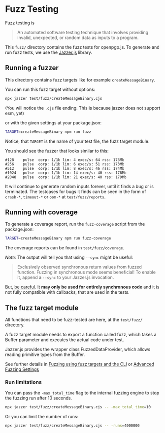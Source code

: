 # Fuzz Testing

Fuzz testing is

> An automated software testing technique that involves providing invalid, unexpected, or random data as inputs to a program. 

This `fuzz/` directory contains the fuzz tests for openpgp.js.
To generate and run fuzz tests, we use the [Jazzer.js](https://github.com/CodeIntelligenceTesting/jazzer.js/) library.

## Running a fuzzer

This directory contains fuzz targets like for example `createMessageBinary`.

You can run this fuzz target without options:
```sh
npx jazzer test/fuzz/createMessageBinary.cjs
```
(You will notice the `.cjs` file ending. This is because jazzer does not support esm, yet)

or with the given settings at your package.json:

```sh
TARGET=createMessageBinary npm run fuzz
```
Notice, that `TARGET` is the name of your test file, the fuzz target module.

You should see the fuzzer that looks similar to this:

```
#128	pulse  corp: 1/1b lim: 4 exec/s: 64 rss: 173Mb
#256	pulse  corp: 1/1b lim: 6 exec/s: 51 rss: 173Mb
#512	pulse  corp: 1/1b lim: 8 exec/s: 46 rss: 174Mb
#1024	pulse  corp: 1/1b lim: 14 exec/s: 40 rss: 178Mb
#2048	pulse  corp: 1/1b lim: 21 exec/s: 40 rss: 179Mb
```

It will continue to generate random inputs forever, until it finds a bug or is terminated.
The testcases for bugs it finds can be seen in the form of `crash-*`, `timeout-*` or `oom-*` at `test/fuzz/reports`.

## Running with coverage
To generate a coverage report, run the `fuzz-coverage` script from the package.json:
```sh
TARGET=createMessageBinary npm run fuzz-coverage
```

The coverage reports can be found in `test/fuzz/coverage`.

_Note:_ The output will tell you that using `--sync` might be useful:
> Exclusively observed synchronous return values from fuzzed function. Fuzzing in synchronous mode seems beneficial!
To enable it, append a `--sync` to your Jazzer.js invocation.

But, [be careful](https://github.com/CodeIntelligenceTesting/jazzer.js/blob/main/docs/fuzz-targets.md#synchronous-execution).
It **may only be used for entirely synchronous code** and it is not fully compatible with callbacks, that are used in the tests.


## The fuzz target module
All functions that need to be fuzz-tested are here, at the `test/fuzz/` directory.

A fuzz target module needs to export a function called fuzz,
which takes a Buffer parameter and executes the actual code under test.

Jazzer.js provides the wrapper class FuzzedDataProvider, which allows reading primitive types from the Buffer.

See further details in [Fuzzing using fuzz targets and the CLI](https://github.com/CodeIntelligenceTesting/jazzer.js/blob/main/docs/fuzz-targets.md) or [Advanced Fuzzing Settings](https://github.com/CodeIntelligenceTesting/jazzer.js/blob/main/docs/fuzz-settings.md#advanced-fuzzing-settings)


### Run limitations

You can pass the `-max_total_time` flag to the internal fuzzing engine to stop the fuzzing run after 10 seconds.
```sh
npx jazzer test/fuzz/createMessageBinary.cjs -- -max_total_time=10
```

Or you can limit the number of runs:
```sh
npx jazzer test/fuzz/createMessageBinary.cjs -- -runs=4000000
```